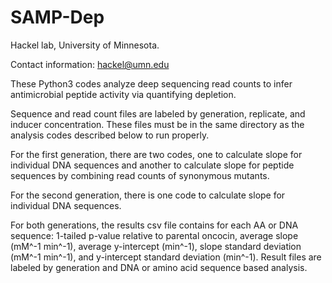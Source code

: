 # SAMP-Dep 
Hackel lab, University of Minnesota.

Contact information: hackel@umn.edu

These Python3 codes analyze deep sequencing read counts to infer antimicrobial peptide activity via quantifying depletion.

Sequence and read count files are labeled by generation, replicate, and inducer concentration. These files must be in the same directory as the analysis codes described below to run properly.

For the first generation, there are two codes, one to calculate slope for individual DNA sequences and another to calculate slope for peptide sequences by combining read counts of synonymous mutants.

For the second generation, there is one code to calculate slope for individual DNA sequences.

For both generations, the results csv file contains for each AA or DNA sequence: 1-tailed p-value relative to parental oncocin, average slope (mM^-1 min^-1), average y-intercept (min^-1), slope standard deviation (mM^-1 min^-1), and y-intercept standard deviation (min^-1). Result files are labeled by generation and DNA or amino acid sequence based analysis.
